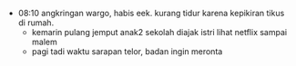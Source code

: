 - 08:10 angkringan wargo, habis eek. kurang tidur karena kepikiran tikus di rumah.
	- kemarin pulang jemput anak2 sekolah diajak istri lihat netflix sampai malem
	- pagi tadi waktu sarapan telor, badan ingin meronta